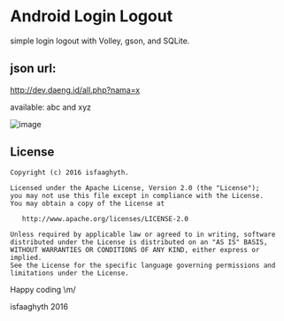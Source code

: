 # Android Login Logout
simple login logout with Volley, gson, and SQLite.

## json url:
http://dev.daeng.id/all.php?nama=x

available:
abc and xyz

![image](https://scontent-sit4-1.xx.fbcdn.net/v/t1.0-9/13319704_1689227851342171_30995776802629798_n.png?oh=273385db42631cece746b33a11a7ff43&oe=57F96944)

## License

```
Copyright (c) 2016 isfaaghyth.

Licensed under the Apache License, Version 2.0 (the "License");
you may not use this file except in compliance with the License.
You may obtain a copy of the License at

   http://www.apache.org/licenses/LICENSE-2.0

Unless required by applicable law or agreed to in writing, software
distributed under the License is distributed on an "AS IS" BASIS,
WITHOUT WARRANTIES OR CONDITIONS OF ANY KIND, either express or implied.
See the License for the specific language governing permissions and
limitations under the License.
```

Happy coding \m/

isfaaghyth 2016
